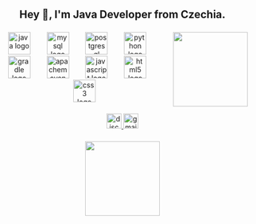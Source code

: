 <h2 align="center">Hey 👋, I'm Java Developer from Czechia.</h2>

###

<img align="right" height="150" src="https://visage.surgeplay.com/bust/0d28ac21-44ef-49b0-96e2-0cd0e63c3833.png?y=320"  />

###

<div align="center">
  <img src="https://skillicons.dev/icons?i=java" height="45" alt="java logo"  />
  <img width="25" />
  <img src="https://skillicons.dev/icons?i=mysql" height="45" alt="mysql logo"  />
  <img width="25" />
  <img src="https://skillicons.dev/icons?i=postgres" height="45" alt="postgresql logo"  />
  <img width="25" />
  <img src="https://skillicons.dev/icons?i=py" height="45" alt="python logo"  />
  <img width="25" />
  <img src="https://skillicons.dev/icons?i=gradle" height="45" alt="gradle logo"  />
  <img width="25" />
  <img src="https://skillicons.dev/icons?i=maven" height="45" alt="apachemaven logo"  />
  <img width="25" />
  <img src="https://skillicons.dev/icons?i=js" height="45" alt="javascript logo"  />
  <img width="25" />
  <img src="https://skillicons.dev/icons?i=html" height="45" alt="html5 logo"  />
  <img width="25" />
  <img src="https://skillicons.dev/icons?i=css" height="45" alt="css3 logo"  />
</div>

###

<div align="center">
  <a href="https://discordapp.com/users/721298719009407016" target="_blank">
    <img src="https://img.shields.io/static/v1?message=@zakycs&logo=discord&label=&color=7289DA&logoColor=white&labelColor=7289DA&style=flat" height="30" alt="discord logo"  />
  </a>
  <a href="mailto:zakycsmail@gmail.com" target="_blank">
    <img src="https://img.shields.io/static/v1?message=%E2%80%8E%20zakycsmail@gmail.com&logo=gmail&label=&color=D14836&logoColor=white&labelColor=&style=flat" height="30" alt="gmail logo"  />
  </a>
</div>

###

<div align="center">
  <img src="https://wakatime.com/share/@018b52f7-5f8e-4bb5-a15a-1e7b39cfba72/51c8ed85-df30-467d-96a0-49e8668fa82b.svg" height="150"  />
</div>

###
